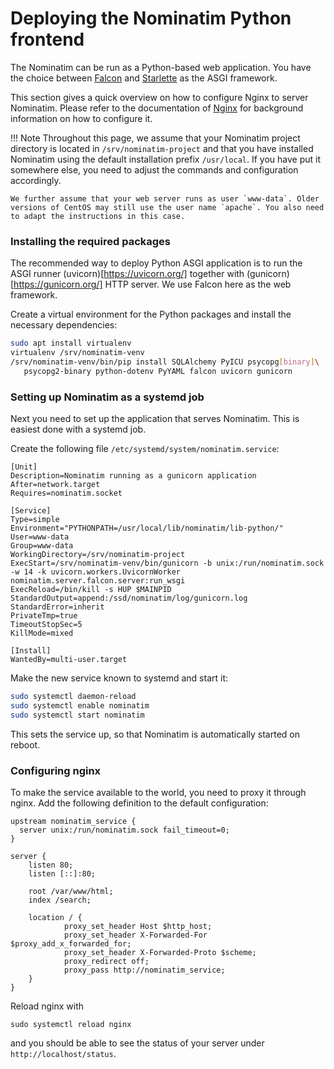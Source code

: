 # Deploying the Nominatim Python frontend

The Nominatim can be run as a Python-based web application. You have the
choice between [Falcon](https://falcon.readthedocs.io/en/stable/)
and [Starlette](https://www.starlette.io/) as the ASGI framework.

This section gives a quick overview on how to configure Nginx to server
Nominatim. Please refer to the documentation of
[Nginx](https://nginx.org/en/docs/) for background information on how to configure it.

!!! Note
    Throughout this page, we assume that your Nominatim project directory is
    located in `/srv/nominatim-project` and that you have installed Nominatim
    using the default installation prefix `/usr/local`. If you have put it
    somewhere else, you need to adjust the commands and configuration
    accordingly.

    We further assume that your web server runs as user `www-data`. Older
    versions of CentOS may still use the user name `apache`. You also need
    to adapt the instructions in this case.

### Installing the required packages

The recommended way to deploy Python ASGI application is to run
the ASGI runner (uvicorn)[https://uvicorn.org/]
together with (gunicorn)[https://gunicorn.org/] HTTP server. We use
Falcon here as the web framework.

Create a virtual environment for the Python packages and install the necessary
dependencies:

``` sh
sudo apt install virtualenv
virtualenv /srv/nominatim-venv
/srv/nominatim-venv/bin/pip install SQLAlchemy PyICU psycopg[binary]\
   psycopg2-binary python-dotenv PyYAML falcon uvicorn gunicorn
```

### Setting up Nominatim as a systemd job

Next you need to set up the application that serves Nominatim. This is
easiest done with a systemd job.

Create the following file `/etc/systemd/system/nominatim.service`:

``` systemd
[Unit]
Description=Nominatim running as a gunicorn application
After=network.target
Requires=nominatim.socket

[Service]
Type=simple
Environment="PYTHONPATH=/usr/local/lib/nominatim/lib-python/"
User=www-data
Group=www-data
WorkingDirectory=/srv/nominatim-project
ExecStart=/srv/nominatim-venv/bin/gunicorn -b unix:/run/nominatim.sock -w 14 -k uvicorn.workers.UvicornWorker nominatim.server.falcon.server:run_wsgi
ExecReload=/bin/kill -s HUP $MAINPID
StandardOutput=append:/ssd/nominatim/log/gunicorn.log
StandardError=inherit
PrivateTmp=true
TimeoutStopSec=5
KillMode=mixed

[Install]
WantedBy=multi-user.target
```

Make the new service known to systemd and start it:

``` sh
sudo systemctl daemon-reload
sudo systemctl enable nominatim
sudo systemctl start nominatim
```

This sets the service up, so that Nominatim is automatically started
on reboot.

### Configuring nginx

To make the service available to the world, you need to proxy it through
nginx. Add the following definition to the default configuration:

``` nginx
upstream nominatim_service {
  server unix:/run/nominatim.sock fail_timeout=0;
}

server {
    listen 80;
    listen [::]:80;

    root /var/www/html;
    index /search;

    location / {
            proxy_set_header Host $http_host;
            proxy_set_header X-Forwarded-For $proxy_add_x_forwarded_for;
            proxy_set_header X-Forwarded-Proto $scheme;
            proxy_redirect off;
            proxy_pass http://nominatim_service;
    }
}
```

Reload nginx with

```
sudo systemctl reload nginx
```

and you should be able to see the status of your server under
`http://localhost/status`.
